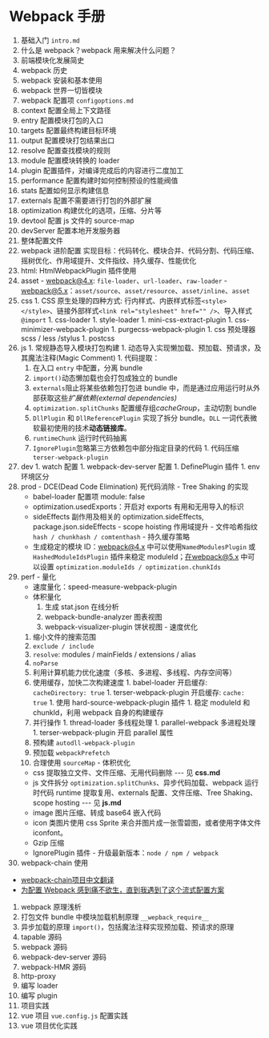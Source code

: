 # Webpack 手册

1. 基础入门 `intro.md`
  1. 什么是 webpack？webpack 用来解决什么问题？
  1. 前端模块化发展简史
  1. webpack 历史
  1. webpack 安装和基本使用
  1. webpack 世界一切皆模块
1. webpack 配置项 `configoptions.md`
  1. context 配置全局上下文路径
  1. entry 配置模块打包的入口
  1. targets 配置最终构建目标环境
  1. output 配置模块打包结果出口
  1. resolve 配置查找模块的规则
  1. module 配置模块转换的 loader
  1. plugin 配置插件，对编译完成后的内容进行二度加工
  1. performance 配置构建时如何控制预设的性能阀值
  1. stats 配置如何显示构建信息
  1. externals 配置不需要进行打包的外部扩展
  1. optimization 构建优化的选项，压缩、分片等
  1. devtool 配置 js 文件的 source-map
  1. devServer 配置本地开发服务器
  1. 整体配置文件
1. webpack 进阶配置
  实现目标：代码转化、模块合并、代码分割、代码压缩、摇树优化、作用域提升、文件指纹、持久缓存、性能优化
  1. html: HtmlWebpackPlugin 插件使用
  1. asset
    - webpack@4.x: `file-loader`、`url-loader`、`raw-loader`
    - webpack@5.x：`asset/source`、`asset/resource`、`asset/inline`、`asset`
  1. css
    1. CSS 原生处理的四种方式: 行内样式、内嵌样式标签`<style></style>`、链接外部样式`<link rel="stylesheet" href="" />`、导入样式`@import`
    1. css-loader
    1. style-loader
    1. mini-css-extract-plugin
    1. css-minimizer-webpack-plugin
    1. purgecss-webpack-plugin
    1. css 预处理器 scss / less /stylus
    1. postcss
  1. js
    1. 常规静态导入模块打包构建
    1. 动态导入实现懒加载、预加载、预请求，及其魔法注释(Magic Comment)
    1. 代码提取：
      1. 在入口 `entry` 中配置，分离 bundle
      1. `import()`动态懒加载也会打包成独立的 bundle
      1. `externals`阻止将某些依赖包打包进 bundle 中，而是通过应用运行时从外部获取这些*扩展依赖(external dependencies)*
      1. `optimization.splitChunks` 配置缓存组*cacheGroup*，主动切割 bundle
      1. `DllPlugin` 和 `DllReferencePlugin` 实现了拆分 bundle。`DLL` 一词代表微软最初使用的技术**动态链接库**。
      1. `runtimeChunk` 运行时代码抽离
      1. `IgnorePlugin`忽略第三方依赖包中部分指定目录的代码
    1. 代码压缩 `terser-webpack-plugin`
  1. dev
    1. watch 配置
    1. webpack-dev-server 配置
    1. DefinePlugin 插件
    1. env 环境区分
  1. prod
    - DCE(Dead Code Elimination) 死代码消除
    - Tree Shaking 的实现
      - babel-loader 配置项 module: false
      - optimization.usedExports：开启对 exports 有用和无用导入的标识
      - sideEffects 副作用及相关的 optimization.sideEffects, package.json.sideEffects
    - scope hoisting 作用域提升
    - 文件哈希指纹 `hash / chunkhash / comtenthash`
    - 持久缓存策略
      - 生成稳定的模块 ID：webpack@4.x 中可以使用`NamedModulesPlugin` 或 `HashedModuleIdsPlugin` 插件来稳定 moduleId；在webpack@5.x 中可以设置 `optimization.moduleIds / optimization.chunkIds`
  1. perf
    - 量化
      - 速度量化：speed-measure-webpack-plugin
      - 体积量化
        1. 生成 stat.json 在线分析
        1. webpack-bundle-analyzer 图表视图
        1. webpack-visualizer-plugin 饼状视图
    - 速度优化
      1. 缩小文件的搜索范围
        1. `exclude / include`
        1. `resolve`: modules / mainFields / extensions / alias
        1. `noParse`
      1. 利用计算机能力优化速度（多核、多进程、多线程、内存空间等）
        1. 使用缓存，加快二次构建速度
          1. babel-loader 开启缓存: `cacheDirectory: true`
          1. terser-webpack-plugin 开启缓存: `cache: true`
          1. 使用 hard-source-webpack-plugin 插件
          1. 稳定 moduleId 和 chunkId，利用 webpack 自身的构建缓存
        1. 并行操作
          1. thread-loader 多线程处理
          1. parallel-webpack 多进程处理
          1. terser-webpack-plugin 开启 parallel 属性
      1. 预构建 `autodll-webpack-plugin`
      1. 预加载 `webpackPrefetch`
      1. 合理使用 `sourceMap`
    - 体积优化
      - css 提取独立文件、文件压缩、无用代码删除 --- 见 **css.md**
      - js 文件拆分 `optimization.splitChunks`、异步代码加载、webpack 运行时代码 runtime 提取复用、externals 配置、文件压缩、Tree Shaking、scope hosting --- 见 **js.md**
      - image 图片压缩、转成 base64 嵌入代码
      - icon 类图片使用 css Sprite 来合并图片成一张雪碧图，或者使用字体文件 iconfont。
      - Gzip 压缩
      - IgnorePlugin 插件
    - 升级最新版本：`node / npm / webpack`
1. webpack-chain 使用
  - [webpack-chain项目中文翻译](https://segmentfault.com/a/1190000017547171)
  - [为配置 Webpack 感到痛不欲生，直到我遇到了这个流式配置方案](https://mp.weixin.qq.com/s/99XZLeYh_tejNe713Q_14w)
1. webpack 原理浅析
  1. 打包文件 bundle 中模块加载机制原理 `__wepback_require__`
  1. 异步加载的原理 `import()`，包括魔法注释实现预加载、预请求的原理
  1. tapable 源码
  1. webpack 源码
  1. webpack-dev-server 源码
  1. webpack-HMR 源码
  1. http-proxy
  1. 编写 loader
  1. 编写 plugin
1. 项目实践
  1. vue 项目 `vue.config.js` 配置实践
  1. vue 项目优化实践